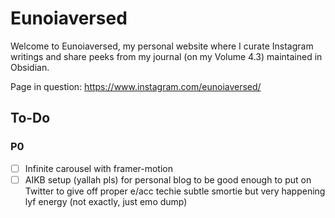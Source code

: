 # Eunoiaversed

Welcome to Eunoiaversed, my personal website where I curate Instagram writings and share peeks from my journal (on my Volume 4.3) maintained in Obsidian.

Page in question: https://www.instagram.com/eunoiaversed/
## To-Do 

### P0

- [ ] Infinite carousel with framer-motion
- [ ] AIKB setup (yallah pls) for personal blog to be good enough to put on Twitter to give off proper e/acc techie subtle smortie but very happening lyf energy (not exactly, just emo dump)
